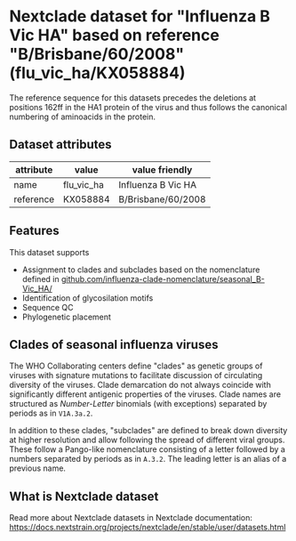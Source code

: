 # Nextclade dataset for "Influenza B Vic HA" based on reference "B/Brisbane/60/2008" (flu_vic_ha/KX058884)

The reference sequence for this datasets precedes the deletions at positions 162ff in the HA1 protein of the virus and thus follows the canonical numbering of aminoacids in the protein.

## Dataset attributes

| attribute            | value                | value friendly                           |
| -------------------- | -------------------- | ---------------------------------------- |
| name                 | flu_vic_ha           | Influenza B Vic HA                       |
| reference            | KX058884             | B/Brisbane/60/2008                       |


## Features
This dataset supports

 * Assignment to clades and subclades based on the nomenclature defined in [github.com/influenza-clade-nomenclature/seasonal_B-Vic_HA/](https://github.com/influenza-clade-nomenclature/seasonal_B-Vic_HA/)
 * Identification of glycosilation motifs
 * Sequence QC
 * Phylogenetic placement

## Clades of seasonal influenza viruses

The WHO Collaborating centers define "clades" as genetic groups of viruses with signature mutations to facilitate discussion of circulating diversity of the viruses.
Clade demarcation do not always coincide with significantly different antigenic properties of the viruses.
Clade names are structured as _Number-Letter_ binomials (with exceptions) separated by periods as in `V1A.3a.2`.

In addition to these clades, "subclades" are defined to break down diversity at higher resolution and allow following the spread of different viral groups.
These follow a Pango-like nomenclature consisting of a letter followed by a numbers separated by periods as in `A.3.2`.
The leading letter is an alias of a previous name.

## What is Nextclade dataset

Read more about Nextclade datasets in Nextclade documentation: https://docs.nextstrain.org/projects/nextclade/en/stable/user/datasets.html
